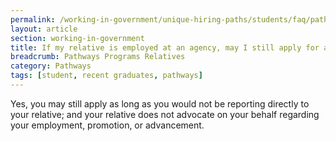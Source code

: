 ```yaml
---
permalink: /working-in-government/unique-hiring-paths/students/faq/pathways-program-relatives/
layout: article
section: working-in-government
title: If my relative is employed at an agency, may I still apply for a Pathways Programs job there?
breadcrumb: Pathways Programs Relatives
category: Pathways
tags: [student, recent graduates, pathways]
---
```


Yes, you may still apply as long as you would not be reporting directly to your relative; and your relative does not advocate on your behalf regarding your employment, promotion, or advancement.